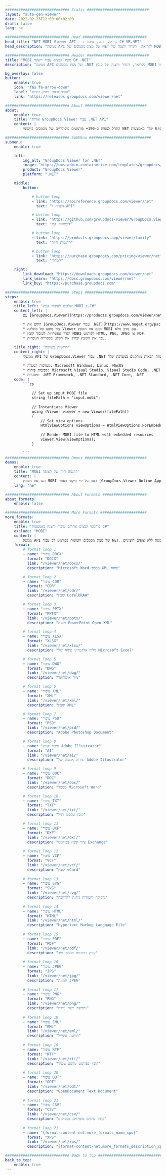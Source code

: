 ```yaml
---
############################# Static ############################
layout: "auto-gen-viewer"
date: 2022-02-23T12:00:00+02:00
draft: false
lang: he

############################# Head #############################
head_title: "NET MOBI Viewer API - קריאה, הצג, עיבוד ב-C# VB.NET"
head_description: "ממשק API של מציג מסמכים של NET לקריאה, רינדור והצגה של MOBI בכל סוג של יישומי C#, ASP.NET, VB.NET ו-.NET Core."

############################# Header ############################
title: "MOBI מציג קבצים עבור יישומי C# .NET" 
description: "ממשק API של מציג מסמכים .NET לקריאה, רינדור והצגה של קובץ MOBI בכל סוג של יישומי C#, ASP.NET, VB.NET ו-.NET Core. הצג את הקבצים המעובדים עם עיצוב ופריסה אמיתיים ב-HTML5, PDF או כתמונה באמצעות כמה שורות של הקוד." 

bg_overlay: false
button:
    enable: true
    icon: "fas fa-arrow-down"
    label: "הורד גרסת ניסיון בחינם"
    link: "https://releases.groupdocs.com/viewer/net"

############################# About ############################
about:
    enable: true
    title: "אודות GroupDocs.Viewer עבור .NET API" 
    content: |
        התחל לצפות ב-190+ פורמטים פופולריים של מסמכים ביישומי NET שלך באמצעות GroupDocs.Viewer עבור ממשקי API של .NET על ידי הוספת כמה שורות קוד. מפתחים יכולים להציג בקלות PDF, עיבוד תמלילים, גיליון אלקטרוני של Excel, מצגת, Visio, Project, Outlook ועוד הרבה פורמטים פופולריים של מסמכים במצבי HTML5, תמונה או PDF. עיבוד המסמכים מהיר, זהה לקובץ המקור המקורי, ואינו מצריך התקנת תוכנה נוספת או כל ספרייה חיצונית אחרת.

############################# SubMenu ############################
submenu:
    enable: true

    left:
        img_alt: "GroupDocs.Viewer for .NET"
        image: "https://cms.admin.containerize.com/templates/groupdocs/images/product-logos/90x90-noborder/groupdocs-viewer-net.png"
        product: "GroupDocs.Viewer"
        platform: ".NET"

    middle:
        button:

            # button loop
            - link: "https://apireference.groupdocs.com/viewer/net"
              text: "הפניה ל-API"

            # button loop
            - link: "https://github.com/groupdocs-viewer/GroupDocs.Viewer-for-.NET"
              text: "דוגמאות קוד"

            # button loop
            - link: "https://products.groupdocs.app/viewer/family"
              text: "הדגמות חיות"

            # button loop
            - link: "https://purchase.groupdocs.com/pricing/viewer/net"
              text: "תמחור"

    right:
        link_download: "https://downloads.groupdocs.com/viewer/net"
        link_learn: "https://docs.groupdocs.com/viewer/net"
        link_buy: "https://purchase.groupdocs.com"

############################# Steps ############################
steps:
    enable: true
    title_left: "שלבים לעיבוד קובץ MOBI ב-C#" 
    content_left: |
        עם [GroupDocs.Viewer](https://products.groupdocs.com/viewer/net/) אתה יכול לעבד את MOBI ל-HTML, JPEG, PNG או PDF בכמה שלבים.

        * התקן את [GroupDocs.Viewer עבור .NET](https://www.nuget.org/packages/groupdocs.viewer) באמצעות מנהל החבילות המועדף עליך. 
        * צור מופע של מחלקה Viewer וטען את הקובץ MOBI עם נתיב מלא. 
        * הגדר אפשרויות לעיבוד קובץ MOBI לפורמט HTML, PNG, JPEG או PDF. 
        * עבד את הקובץ ובדוק את הפלט בספרייה הנוכחית. 
        
    title_right: "דרישות מערכת" 
    content_right: |
        ממשקי API של GroupDocs.Viewer עבור .NET נתמכים בכל הפלטפורמות ומערכות ההפעלה העיקריות. לפני הפעלת הקוד שלהלן, אנא ודא שהדרישות המוקדמות הבאות מותקנים במערכת שלך.

        * מערכות הפעלה: Microsoft Windows, Linux, MacOS 
        * סביבות פיתוח: Microsoft Visual Studio, Visual Studio Code, .NET CLI 
        * מסגרות: .NET Framework, .NET Standard, .NET Core, .NET 
    code: |
        ```cs
                        
            // Set up input MOBI file
            string filePath = "input.mobi";
        
            // Instantiate Viewer
            using (Viewer viewer = new Viewer(filePath))
            {
            	// Set view options 
            	HtmlViewOptions viewOptions = HtmlViewOptions.ForEmbeddedResources();
                    
            	// Render MOBI file to HTML with embedded resources
            	viewer.View(viewOptions);
            }
             
        ```
############################# Demos ############################
demos:
    enable: true
    title: "MOBI הדגמה חיה של הצופה"
    content: |
        הצג את הקובץ MOBI כעת על ידי ביקור באתר [GroupDocs.Viewer Online Apps](https://products.groupdocs.app/viewer/mobi).
    lang: "he"

############################# About Formats ####################
about_formats:
    enable: false

############################# More Formats #####################
more_formats:
    enable: true
    title: "פורמטי קבצים אחרים עיבוד והצגה באמצעות C#"
    exclude: "MOBI"
    content: |
        ממשק API של מציג מסמכים ותמונות בפורמט רב עבור NET. הצג כמה מפורמטי הקבצים הפופולריים למטה ללא צופים חיצוניים.
    format: 
        # format loop 1
        - name: "עיבוד DOCX"
          format: "DOCX"
          link: "/viewer/net/docx/"
          description: "Microsoft Word מסמך XML פתוח" 

        # format loop 2
        - name: "עיבוד CDR" 
          format: "CDR"
          link: "/viewer/net/cdr/"
          description: "קובץ CorelDRAW" 

        # format loop 3
        - name: "עיבוד PPTX"
          format: "PPTX"
          link: "/viewer/net/pptx/"
          description: "מצגת PowerPoint Open XML" 

        # format loop 4
        - name: "עיבוד XLSX"
          format: "XLSX"
          link: "/viewer/net/xlsx/"
          description: "גיליון אלקטרוני פתוח של Microsoft Excel" 

        # format loop 5
        - name: "עיבוד DWG"
          format: "DWG"
          link: "/viewer/net/dwg/"
          description: "ציור אוטוקאד"

        # format loop 6
        - name: "עיבוד XML"
          format: "XML"
          link: "/viewer/net/xml/"
          description: "קובץ XML"

        # format loop 7
        - name: "עיבוד PSD"
          format: "PSD"
          link: "/viewer/net/psd/"
          description: "Adobe Photoshop Document"

        # format loop 8
        - name: "עיבוד קובץ Adobe Illustrator"
          format: "AI"
          link: "/viewer/net/ai/"
          description: "יצירות אמנות של Adobe Illustrator"

        # format loop 9
        - name: "עיבוד DOC"
          format: "DOC"
          link: "/viewer/net/doc/"
          description: "מסמך Microsoft Word" 

        # format loop 10
        - name: "עיבוד TXT" 
          format: "TXT"
          link: "/viewer/net/txt/"
          description: "קובץ טקסט רגיל" 

        # format loop 11
        - name: "עיבוד DXF" 
          format: "DXF"
          link: "/viewer/net/dxf/"
          description: "ציור קובץ בפורמט Exchange"  
          
        # format loop 12
        - name: "עיבוד VCF"
          format: "VCF"
          link: "/viewer/net/vcf/"
          description: "קובץ vCard"  
              
        # format loop 13
        - name: "עיבוד SVG"
          format: "SVG"
          link: "/viewer/net/svg/"
          description: "גרפיקה וקטורית ניתנת להרחבה" 
          
        # format loop 14
        - name: "עיבוד HTML"
          format: "HTML"
          link: "/viewer/net/html/"
          description: "Hypertext Markup Language File" 
          
        # format loop 15
        - name: "עיבוד PDF"
          format: "PDF"
          link: "/viewer/net/pdf/"
          description: "קובץ בפורמט מסמך נייד"
          
        # format loop 16
        - name: "עיבוד JPEG"
          format: "JPG"
          link: "/viewer/net/jpg/"
          description: "תמונת JPEG"
          
        # format loop 17
        - name: "עיבוד PNG"
          format: "PNG"
          link: "/viewer/net/png/"
          description: "גרפיקת רשת ניידת" 
          
        # format loop 18
        - name: "עיבוד EML"
          format: "EML"
          link: "/viewer/net/eml/"
          description: "הודעת אימייל" 
          
        # format loop 19
        - name: "עיבוד RTF"
          format: "RTF"
          link: "/viewer/net/rtf/"
          description: "קובץ בפורמט טקסט עשיר" 
          
        # format loop 20
        - name: "עיבוד ODT"
          format: "ODT"
          link: "/viewer/net/odt/"
          description: "OpenDocument Text Document" 
          
        # format loop 21
        - name: "עיבוד CSV"
          format: "CSV"
          link: "/viewer/net/csv/"
          description: "קובץ ערכים מופרדים בפסיקים" 
          
        # format loop 21
        - name: "{format-content-net.more_formats_name_xps}"
          format: "XPS"
          link: "/viewer/net/xps/"
          description: "{format-content-net.more_formats_description_xps}" 

############################# Back to top ###############################
back_to_top:
    enable: true
---
```

